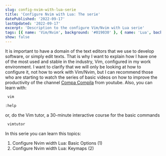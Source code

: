 ```yaml
---
slug: config-nvim-with-lua-serie
title: 'Configure Nvim with Lua: The serie'
datePublished: '2022-09-17'
lastUpdated: '2022-09-17'
excerpt: 'Description to the configure Vim/Nvim with Lua serie'
tags: [{ name: 'Vim/Nvim', background: '#019030' }, { name: 'Lua', background: '#000080' }]
show: false
---
```


<script>
  import GenericLink from '$lib/components/Link/GenericLink.svelte';
</script>

It is important to have a domain of the text editors that we use to develop software, or simply edit texts.
That is why I want to explain how I have one of the most used and stable in the industry, Vim, configured in my work environment.
I want to clarify that we will only be looking at how to configure it, not how to work with Vim/Nvim, but I can recommend those who are starting to watch the series of basic videos on how to improve the productivity of the channel [Compa Compila](https://www.youtube.com/channel/UCEKs1YXXru5ZKwYh5QKS30w) from youtube. Also, you can learn with:

```sh
 vim

:help
```

or, do the Vim tutor, a 30-minute interactive course for the basic commands

```sh
 vimtutor
```

In this serie you can learn this topics:

1. <GenericLink ariaLabel="Configure Nvim width Lua: Basic Options (1)" href="/blog/config-nvim-width-lua-basic-options">Configure Nvim width Lua: Basic Options (1)</GenericLink>
2. <GenericLink ariaLabel="Configure Nvim width Lua: Keymaps (2)" href="/blog/config-nvim-width-lua-keymaps">Configure Nvim width Lua: Keymaps (2)</GenericLink>
